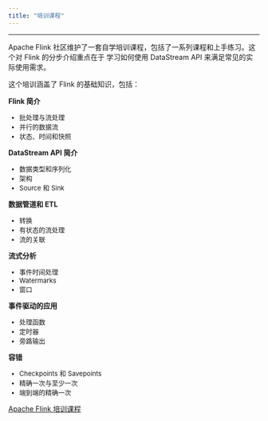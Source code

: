 ```yaml
---
title: "培训课程"
---
```


<hr/>

Apache Flink 社区维护了一套自学培训课程，包括了一系列课程和上手练习。这个对 Flink 的分步介绍重点在于
学习如何使用 DataStream API 来满足常见的实际使用需求。

这个培训涵盖了 Flink 的基础知识，包括：

<div class="row">
    <div class="col-sm-4">
        <div class="panel panel-default">
            <div class="panel-heading">
                <span class="glyphicon glyphicon-blackboard"></span>  <b>Flink 简介</b>
            </div>
            <div class="panel-body">
                <ul style="font-size: small;">
                    <li>批处理与流处理</li>
                    <li>并行的数据流</li>
                    <li>状态、时间和快照</li>
                </ul>
            </div>
        </div>
    </div>
    <div class="col-sm-4">
        <div class="panel panel-default">
            <div class="panel-heading">
                <span class="glyphicon glyphicon-random"></span> <b>DataStream API 简介</b>
            </div>
            <div class="panel-body">
                <ul style="font-size: small;">
                    <li>数据类型和序列化</li>
                    <li>架构</li>
                    <li>Source 和 Sink</li>
                </ul>
            </div>
        </div>
    </div>
    <div class="col-sm-4">
        <div class="panel panel-default">
            <div class="panel-heading">
                <span class="glyphicon glyphicon-copy"></span> <b>数据管道和 ETL</b>
            </div>
            <div class="panel-body">
                <ul style="font-size: small;">
                <li>转换</li>
                <li>有状态的流处理</li>
                <li>流的关联</li>
                </ul>
            </div>
        </div>
    </div>
</div>
<div class="row">
    <div class="col-sm-4">
        <div class="panel panel-default">
            <div class="panel-heading">
                <span class="glyphicon glyphicon-time"></span> <b>流式分析</b>
            </div>
            <div class="panel-body">
                <ul style="font-size: small;">
                <li>事件时间处理</li>
                <li>Watermarks</li>
                <li>窗口</li>
                </ul>
            </div>
        </div>
    </div>
    <div class="col-sm-4">
        <div class="panel panel-default">
            <div class="panel-heading">
                <span class="glyphicon glyphicon-log-in"></span> <b>事件驱动的应用</b>
            </div>
            <div class="panel-body">
                <ul style="font-size: small;">
                <li>处理函数</li>
                <li>定时器</li>
                <li>旁路输出</li>
                </ul>
            </div>
        </div>
    </div>
    <div class="col-sm-4">
        <div class="panel panel-default">
            <div class="panel-heading">
                <span class="glyphicon glyphicon-ok"></span> <b>容错</b>
            </div>
            <div class="panel-body">
                <ul style="font-size: small;">
                <li>Checkpoints 和 Savepoints</li>
                <li>精确一次与至少一次</li>
                <li>端到端的精确一次</li>
                </ul>
            </div>
        </div>
    </div>
</div>

<div style="margin-bottom: 400px;">
<a href="{{site.DOCS_BASE_URL}}flink-docs-master/zh/training" target='_blank'>Apache Flink 培训课程 <small><span class="glyphicon glyphicon-new-window"></span></small> </a> 
</div>

<!-- 
Any page on this site whose contents aren't tall enough will not render correctly when scrolling.
Hence the margin-bottom on the div above.
-->
